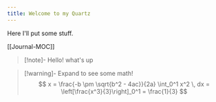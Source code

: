 ```yaml
---
title: Welcome to my Quartz
---
```

Here I'll put some stuff.

[[Journal-MOC]]

>[!note]- Hello!
>what's up

>[!warning]- Expand to see some math!
>$$
>x = \frac{-b \pm \sqrt{b^2 - 4ac}}{2a}
>\int_0^1 x^2 \, dx = \left[\frac{x^3}{3}\right]_0^1 = \frac{1}{3}
>$$


